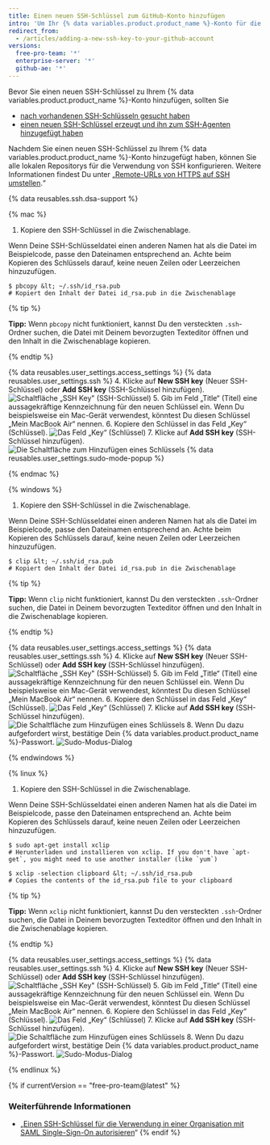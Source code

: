 ```yaml
---
title: Einen neuen SSH-Schlüssel zum GitHub-Konto hinzufügen
intro: 'Um Ihr {% data variables.product.product_name %}-Konto für die Verwendung eines neuen (oder vorhandenen) SSH-Schlüssels zu konfigurieren, müssen Sie diesen Schlüssel auch zu Ihrem {% data variables.product.product_name %}-Konto hinzufügen.'
redirect_from:
  - /articles/adding-a-new-ssh-key-to-your-github-account
versions:
  free-pro-team: '*'
  enterprise-server: '*'
  github-ae: '*'
---
```


Bevor Sie einen neuen SSH-Schlüssel zu Ihrem {% data variables.product.product_name %}-Konto hinzufügen, sollten Sie
* [nach vorhandenen SSH-Schlüsseln gesucht haben](/articles/checking-for-existing-ssh-keys)
* [einen neuen SSH-Schlüssel erzeugt und ihn zum SSH-Agenten hinzugefügt haben](/articles/generating-a-new-ssh-key-and-adding-it-to-the-ssh-agent)

Nachdem Sie einen neuen SSH-Schlüssel zu Ihrem {% data variables.product.product_name %}-Konto hinzugefügt haben, können Sie alle lokalen Repositorys für die Verwendung von SSH konfigurieren. Weitere Informationen findest Du unter „[Remote-URLs von HTTPS auf SSH umstellen](/articles/changing-a-remote-s-url/#switching-remote-urls-from-https-to-ssh).“

{% data reusables.ssh.dsa-support %}

{% mac %}

1. Kopiere den SSH-Schlüssel in die Zwischenablage.

  Wenn Deine SSH-Schlüsseldatei einen anderen Namen hat als die Datei im Beispielcode, passe den Dateinamen entsprechend an. Achte beim Kopieren des Schlüssels darauf, keine neuen Zeilen oder Leerzeichen hinzuzufügen.

  ```shell
  $ pbcopy &lt; ~/.ssh/id_rsa.pub
  # Kopiert den Inhalt der Datei id_rsa.pub in die Zwischenablage
  ```

  {% tip %}

  **Tipp:** Wenn `pbcopy` nicht funktioniert, kannst Du den versteckten `.ssh`-Ordner suchen, die Datei mit Deinem bevorzugten Texteditor öffnen und den Inhalt in die Zwischenablage kopieren.

  {% endtip %}

{% data reusables.user_settings.access_settings %}
{% data reusables.user_settings.ssh %}
4. Klicke auf **New SSH key** (Neuer SSH-Schlüssel) oder **Add SSH key** (SSH-Schlüssel hinzufügen). ![Schaltfläche „SSH Key" (SSH-Schlüssel)](/assets/images/help/settings/ssh-add-ssh-key.png)
5. Gib im Feld „Title“ (Titel) eine aussagekräftige Kennzeichnung für den neuen Schlüssel ein. Wenn Du beispielsweise ein Mac-Gerät verwendest, könntest Du diesen Schlüssel „Mein MacBook Air“ nennen.
6. Kopiere den Schlüssel in das Feld „Key“ (Schlüssel). ![Das Feld „Key“ (Schlüssel)](/assets/images/help/settings/ssh-key-paste.png)
7. Klicke auf **Add SSH key** (SSH-Schlüssel hinzufügen). ![Die Schaltfläche zum Hinzufügen eines Schlüssels](/assets/images/help/settings/ssh-add-key.png)
{% data reusables.user_settings.sudo-mode-popup %}

{% endmac %}

{% windows %}

1. Kopiere den SSH-Schlüssel in die Zwischenablage.

  Wenn Deine SSH-Schlüsseldatei einen anderen Namen hat als die Datei im Beispielcode, passe den Dateinamen entsprechend an. Achte beim Kopieren des Schlüssels darauf, keine neuen Zeilen oder Leerzeichen hinzuzufügen.

  ```shell
  $ clip &lt; ~/.ssh/id_rsa.pub
  # Kopiert den Inhalt der Datei id_rsa.pub in die Zwischenablage
  ```

  {% tip %}

  **Tipp:** Wenn `clip` nicht funktioniert, kannst Du den versteckten `.ssh`-Ordner suchen, die Datei in Deinem bevorzugten Texteditor öffnen und den Inhalt in die Zwischenablage kopieren.

  {% endtip %}

{% data reusables.user_settings.access_settings %}
{% data reusables.user_settings.ssh %}
4. Klicke auf **New SSH key** (Neuer SSH-Schlüssel) oder **Add SSH key** (SSH-Schlüssel hinzufügen). ![Schaltfläche „SSH Key" (SSH-Schlüssel)](/assets/images/help/settings/ssh-add-ssh-key.png)
5. Gib im Feld „Title“ (Titel) eine aussagekräftige Kennzeichnung für den neuen Schlüssel ein. Wenn Du beispielsweise ein Mac-Gerät verwendest, könntest Du diesen Schlüssel „Mein MacBook Air“ nennen.
6. Kopiere den Schlüssel in das Feld „Key“ (Schlüssel). ![Das Feld „Key“ (Schlüssel)](/assets/images/help/settings/ssh-key-paste.png)
7. Klicke auf **Add SSH key** (SSH-Schlüssel hinzufügen). ![Die Schaltfläche zum Hinzufügen eines Schlüssels](/assets/images/help/settings/ssh-add-key.png)
8. Wenn Du dazu aufgefordert wirst, bestätige Dein {% data variables.product.product_name %}-Passwort. ![Sudo-Modus-Dialog](/assets/images/help/settings/sudo_mode_popup.png)

{% endwindows %}

{% linux %}

1. Kopiere den SSH-Schlüssel in die Zwischenablage.

  Wenn Deine SSH-Schlüsseldatei einen anderen Namen hat als die Datei im Beispielcode, passe den Dateinamen entsprechend an. Achte beim Kopieren des Schlüssels darauf, keine neuen Zeilen oder Leerzeichen hinzuzufügen.

  ```shell
  $ sudo apt-get install xclip
  # Herunterladen und installieren von xclip. If you don't have `apt-get`, you might need to use another installer (like `yum`)

  $ xclip -selection clipboard &lt; ~/.ssh/id_rsa.pub
  # Copies the contents of the id_rsa.pub file to your clipboard
  ```
  {% tip %}

  **Tipp:** Wenn `xclip` nicht funktioniert, kannst Du den versteckten `.ssh`-Ordner suchen, die Datei in Deinem bevorzugten Texteditor öffnen und den Inhalt in die Zwischenablage kopieren.

  {% endtip %}

{% data reusables.user_settings.access_settings %}
{% data reusables.user_settings.ssh %}
4. Klicke auf **New SSH key** (Neuer SSH-Schlüssel) oder **Add SSH key** (SSH-Schlüssel hinzufügen). ![Schaltfläche „SSH Key" (SSH-Schlüssel)](/assets/images/help/settings/ssh-add-ssh-key.png)
5. Gib im Feld „Title“ (Titel) eine aussagekräftige Kennzeichnung für den neuen Schlüssel ein. Wenn Du beispielsweise ein Mac-Gerät verwendest, könntest Du diesen Schlüssel „Mein MacBook Air“ nennen.
6. Kopiere den Schlüssel in das Feld „Key“ (Schlüssel). ![Das Feld „Key“ (Schlüssel)](/assets/images/help/settings/ssh-key-paste.png)
7. Klicke auf **Add SSH key** (SSH-Schlüssel hinzufügen). ![Die Schaltfläche zum Hinzufügen eines Schlüssels](/assets/images/help/settings/ssh-add-key.png)
8. Wenn Du dazu aufgefordert wirst, bestätige Dein {% data variables.product.product_name %}-Passwort. ![Sudo-Modus-Dialog](/assets/images/help/settings/sudo_mode_popup.png)

{% endlinux %}

{% if currentVersion == "free-pro-team@latest" %}
### Weiterführende Informationen

- „[Einen SSH-Schlüssel für die Verwendung in einer Organisation mit SAML Single-Sign-On autorisieren](/articles/authorizing-an-ssh-key-for-use-with-saml-single-sign-on)“
{% endif %}
